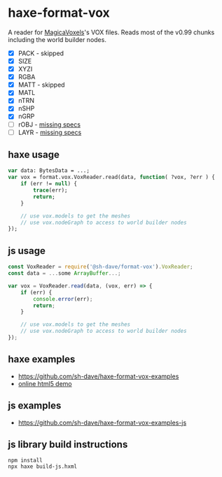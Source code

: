 # haxe-format-vox

A reader for [MagicaVoxels](https://ephtracy.github.io)'s VOX files. Reads most of the v0.99 chunks including the world builder nodes.

- [x] PACK - skipped
- [x] SIZE
- [x] XYZI
- [x] RGBA
- [x] MATT - skipped
- [X] MATL
- [x] nTRN
- [x] nSHP
- [x] nGRP
- [ ] rOBJ - [missing specs](https://github.com/ephtracy/voxel-model/issues/19)
- [ ] LAYR - [missing specs](https://github.com/ephtracy/voxel-model/issues/19)

## haxe usage

```haxe
var data: BytesData = ...;
var vox = format.vox.VoxReader.read(data, function( ?vox, ?err ) {
	if (err != null) {
		trace(err);
		return;
	}

	// use vox.models to get the meshes
	// use vox.nodeGraph to access to world builder nodes
});
```

## js usage

```js
const VoxReader = require('@sh-dave/format-vox').VoxReader;
const data = ...some ArrayBuffer...;

var vox = VoxReader.read(data, (vox, err) => {
	if (err) {
		console.error(err);
		return;
	}

	// use vox.models to get the meshes
	// use vox.nodeGraph to access to world builder nodes
});
```

## haxe examples

- https://github.com/sh-dave/haxe-format-vox-examples
- [online html5 demo](https://sh-dave.github.io/haxe-format-vox)

## js examples

- https://github.com/sh-dave/haxe-format-vox-examples-js

## js library build instructions

```shell
npm install
npx haxe build-js.hxml
```
